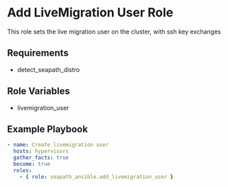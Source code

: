 # Add LiveMigration User Role

This role sets the live migration user on the cluster, with ssh key exchanges

## Requirements

- detect_seapath_distro

## Role Variables

- livemigration_user

## Example Playbook

```yaml
- name: Create livemigration user
  hosts: hypervisors
  gather_facts: true
  become: true
  roles:
    - { role: seapath_ansible.add_livemigration_user }
```
